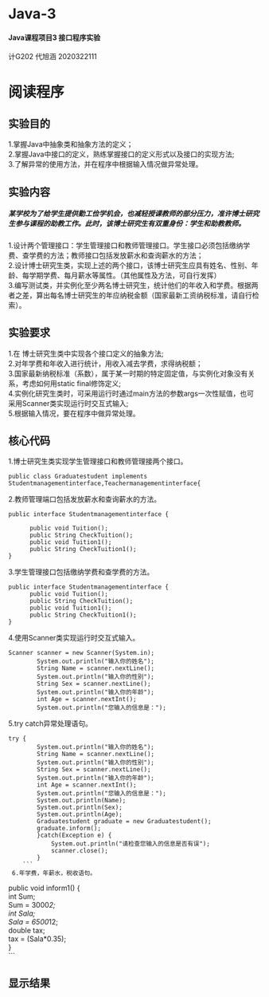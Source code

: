 # Java-3
#### Java课程项目3 接口程序实验  
计G202 代旭涵 2020322111
# 阅读程序  
## 实验目的  
1.掌握Java中抽象类和抽象方法的定义；    
2.掌握Java中接口的定义，熟练掌握接口的定义形式以及接口的实现方法;    
3.了解异常的使用方法，并在程序中根据输入情况做异常处理。   

## 实验内容  
#####  某学校为了给学生提供勤工俭学机会，也减轻授课教师的部分压力，准许博士研究生参与课程的助教工作。此时，该博士研究生有双重身份：学生和助教教师。  
1.设计两个管理接口：学生管理接口和教师管理接口。学生接口必须包括缴纳学费、查学费的方法；教师接口包括发放薪水和查询薪水的方法；  
2.设计博士研究生类，实现上述的两个接口，该博士研究生应具有姓名、性别、年龄、每学期学费、每月薪水等属性。（其他属性及方法，可自行发挥）  
3.编写测试类，并实例化至少两名博士研究生，统计他们的年收入和学费。根据两者之差，算出每名博士研究生的年应纳税金额（国家最新工资纳税标准，请自行检索）。  

## 实验要求  
1.在 博士研究生类中实现各个接口定义的抽象方法;  
2.对年学费和年收入进行统计，用收入减去学费，求得纳税额；  
3.国家最新纳税标准（系数），属于某一时期的特定固定值，与实例化对象没有关系，考虑如何用static  final修饰定义;    
4.实例化研究生类时，可采用运行时通过main方法的参数args一次性赋值，也可采用Scanner类实现运行时交互式输入;    
5.根据输入情况，要在程序中做异常处理。  

##  核心代码  
1.博士研究生类实现学生管理接口和教师管理接两个接口。  
```  
public class Graduatestudent implements Studentmanagementinterface,Teachermanagementinterface{  
```
2.教师管理端口包括发放薪水和查询薪水的方法。
```
public interface Studentmanagementinterface {
	
	  public void Tuition();   
	  public String CheckTuition();  
	  public void Tuition1();  
	  public String CheckTuition1();  
}  
```
3.学生管理接口包括缴纳学费和查学费的方法。
```
public interface Studentmanagementinterface {  
	  public void Tuition();    
	  public String CheckTuition();    
	  public void Tuition1();    
	  public String CheckTuition1();    
}  
```
4.使用Scanner类实现运行时交互式输入。  
```
Scanner scanner = new Scanner(System.in);  
		System.out.println("输入你的姓名");  
		String Name = scanner.nextLine();  
		System.out.println("输入你的性别");  
		String Sex = scanner.nextLine();  
		System.out.println("输入你的年龄");  
		int Age = scanner.nextInt();  
		System.out.println("您输入的信息是：");  
```
5.try catch异常处理语句。  
```
try {  
		System.out.println("输入你的姓名");  
		String Name = scanner.nextLine();  
		System.out.println("输入你的性别");  
		String Sex = scanner.nextLine();  
		System.out.println("输入你的年龄");  
		int Age = scanner.nextInt();  
		System.out.println("您输入的信息是：");  
		System.out.println(Name);  
		System.out.println(Sex);  
		System.out.println(Age);  
		Graduatestudent graduate = new Graduatestudent();  
		graduate.inform();    
		}catch(Exception e) {  
			System.out.println("请检查您输入的信息是否有误");  
			scanner.close();  
		}  
    ```  
 6.年学费，年薪水，税收语句。  
 ```
 public void inform1() {  
		int Sum;    
		Sum = 3000*2;    
		int Sala;     
		Sala = 6500*12;      
		double tax;  
		tax = (Sala*0.35);    
    }  
    ```
## 显示结果
    
    
    








